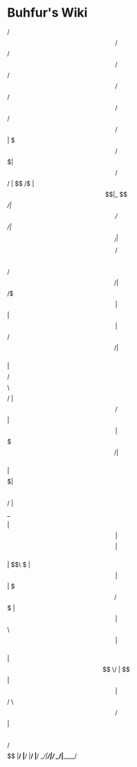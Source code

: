 # Buhfur's Wiki 

 /$$      /$$ /$$     /$$       /$$      /$$ /$$$$$$ /$$   /$$ /$$$$$$
| $$$    /$$$|  $$   /$$/      | $$  /$ | $$|_  $$_/| $$  /$$/|_  $$_/
| $$$$  /$$$$ \  $$ /$$/       | $$ /$$$| $$  | $$  | $$ /$$/   | $$  
| $$ $$/$$ $$  \  $$$$/        | $$/$$ $$ $$  | $$  | $$$$$/    | $$  
| $$  $$$| $$   \  $$/         | $$$$_  $$$$  | $$  | $$  $$    | $$  
| $$\  $ | $$    | $$          | $$$/ \  $$$  | $$  | $$\  $$   | $$  
| $$ \/  | $$    | $$          | $$/   \  $$ /$$$$$$| $$ \  $$ /$$$$$$
|__/     |__/    |__/          |__/     \__/|______/|__/  \__/|______/
                                                                      
                                                                      
                                                                      


